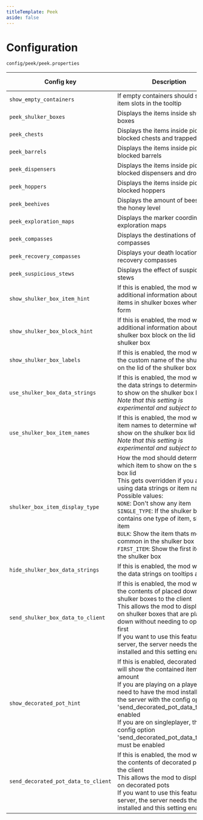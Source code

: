 ```yaml
---
titleTemplate: Peek
aside: false
---
```


# Configuration

`config/peek/peek.properties`

| Config key                          | Description                                                                                                                                                                                                                                                                                                                                                                                                   | Default value |
| ----------------------------------- | ------------------------------------------------------------------------------------------------------------------------------------------------------------------------------------------------------------------------------------------------------------------------------------------------------------------------------------------------------------------------------------------------------------- | ------------- |
| `show_empty_containers`             | If empty containers should show the item slots in the tooltip                                                                                                                                                                                                                                                                                                                                                 | `false`       |
| `peek_shulker_boxes`                | Displays the items inside shulker boxes                                                                                                                                                                                                                                                                                                                                                                       | `true`        |
| `peek_chests`                       | Displays the items inside pick-blocked chests and trapped chests                                                                                                                                                                                                                                                                                                                                              | `true`        |
| `peek_barrels`                      | Displays the items inside pick-blocked barrels                                                                                                                                                                                                                                                                                                                                                                | `true`        |
| `peek_dispensers`                   | Displays the items inside pick-blocked dispensers and droppers                                                                                                                                                                                                                                                                                                                                                | `true`        |
| `peek_hoppers`                      | Displays the items inside pick-blocked hoppers                                                                                                                                                                                                                                                                                                                                                                | `true`        |
| `peek_beehives`                     | Displays the amount of bees and the honey level                                                                                                                                                                                                                                                                                                                                                               | `true`        |
| `peek_exploration_maps`             | Displays the marker coordinates of exploration maps                                                                                                                                                                                                                                                                                                                                                           | `true`        |
| `peek_compasses`                    | Displays the destinations of compasses                                                                                                                                                                                                                                                                                                                                                                        | `true`        |
| `peek_recovery_compasses`           | Displays your death location on recovery compasses                                                                                                                                                                                                                                                                                                                                                            | `true`        |
| `peek_suspicious_stews`             | Displays the effect of suspicious stews                                                                                                                                                                                                                                                                                                                                                                       | `true`        |
| `show_shulker_box_item_hint`        | If this is enabled, the mod will show additional information about the items in shulker boxes when in item form                                                                                                                                                                                                                                                                                               | `true`        |
| `show_shulker_box_block_hint`       | If this is enabled, the mod will show additional information about the shulker box block on the lid of the shulker box                                                                                                                                                                                                                                                                                        | `true`        |
| `show_shulker_box_labels`           | If this is enabled, the mod will show the custom name of the shulker box on the lid of the shulker box                                                                                                                                                                                                                                                                                                        | `true`        |
| `use_shulker_box_data_strings`      | If this is enabled, the mod will use the data strings to determine what to show on the shulker box lid<br/>*Note that this setting is experimental and subject to change*                                                                                                                                                                                                                                     | `false`       |
| `use_shulker_box_item_names`        | If this is enabled, the mod will use item names to determine what to show on the shulker box lid<br/>*Note that this setting is experimental and subject to change*                                                                                                                                                                                                                                           | `false`       |
| `shulker_box_item_display_type`     | How the mod should determine which item to show on the shulker box lid<br/>This gets overridden if you are using data strings or item names<br/>Possible values:<br/>`NONE`: Don't show any item<br/>`SINGLE_TYPE`: If the shulker box only contains one type of item, show that item<br/>`BULK`: Show the item thats most common in the shulker box<br/>`FIRST_ITEM`: Show the first item in the shulker box | `SINGLE_TYPE` |
| `hide_shulker_box_data_strings`     | If this is enabled, the mod will hide the data strings on tooltips and GUIs                                                                                                                                                                                                                                                                                                                                   | `true`        |
| `send_shulker_box_data_to_client`   | If this is enabled, the mod will send the contents of placed down shulker boxes to the client<br/>This allows the mod to display hints on shulker boxes that are placed down without needing to open them first<br/>If you want to use this feature on a server, the server needs the mod installed and this setting enabled                                                                                  | `true`        |
| `show_decorated_pot_hint`           | If this is enabled, decorated pots will show the contained item and amount<br/>If you are playing on a player, you need to have the mod installed on the server with the config option 'send_decorated_pot_data_to_client' enabled<br/>If you are on singleplayer, the config option 'send_decorated_pot_data_to_client' must be enabled                                                                      | `false`       |
| `send_decorated_pot_data_to_client` | If this is enabled, the mod will send the contents of decorated pots to the client<br/>This allows the mod to display hints on decorated pots<br/>If you want to use this feature on a server, the server needs the mod installed and this setting enabled                                                                                                                                                    | `true`        |
